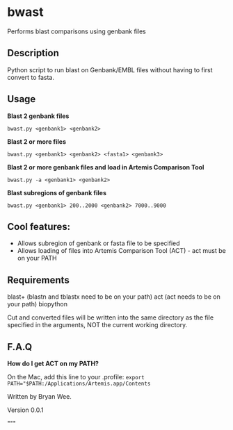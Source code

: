 # bwast
Performs blast comparisons using genbank files

Description
--------------
Python script to run blast on Genbank/EMBL files without having to first convert to fasta. 

Usage
-----------

**Blast 2 genbank files**

``bwast.py <genbank1> <genbank2>``

**Blast 2 or more files**

``bwast.py <genbank1> <genbank2> <fasta1> <genbank3>``

**Blast 2 or more genbank files and load in Artemis Comparison Tool**

``bwast.py -a <genbank1> <genbank2>``

**Blast subregions of genbank files**

``bwast.py <genbank1> 200..2000 <genbank2> 7000..9000``


Cool features: 
------------------
* Allows subregion of genbank or fasta file to be specified
* Allows loading of files into Artemis Comparison Tool (ACT) - act must be on your PATH

Requirements
-----------------

blast+ (blastn and tblastx need to be on your path)
act (act needs to be on your path)
biopython

Cut and converted files will be written into the same directory as the file specified in the arguments, NOT the current working directory.




F.A.Q
----------------

**How do I get ACT on my PATH?**

On the Mac, add this line to your .profile: 
``export PATH="$PATH:/Applications/Artemis.app/Contents``



Written by Bryan Wee.


Version 0.0.1 

"""
